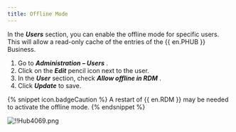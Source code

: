 ```yaml
---
title: Offline Mode
---
```

In the ***Users*** section, you can enable the offline mode for specific users. This will allow a read-only cache of the entries of the {{ en.PHUB }} Business.  

1. Go to ***Administration – Users*** . 
1. Click on the ***Edit*** pencil icon next to the user. 
1. In the ***User*** section, check ***Allow offline in RDM*** . 
1. Click ***Update*** to save. 

{% snippet icon.badgeCaution %} 
A restart of {{ en.RDM }} may be needed to activate the offline mode. 
{% endsnippet %}
 
![!!Hub4069.png](/img/en/hub/Hub4069.png) 

